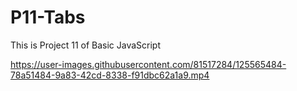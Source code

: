 


# P11-Tabs
This is Project 11 of Basic JavaScript



https://user-images.githubusercontent.com/81517284/125565484-78a51484-9a83-42cd-8338-f91dbc62a1a9.mp4
